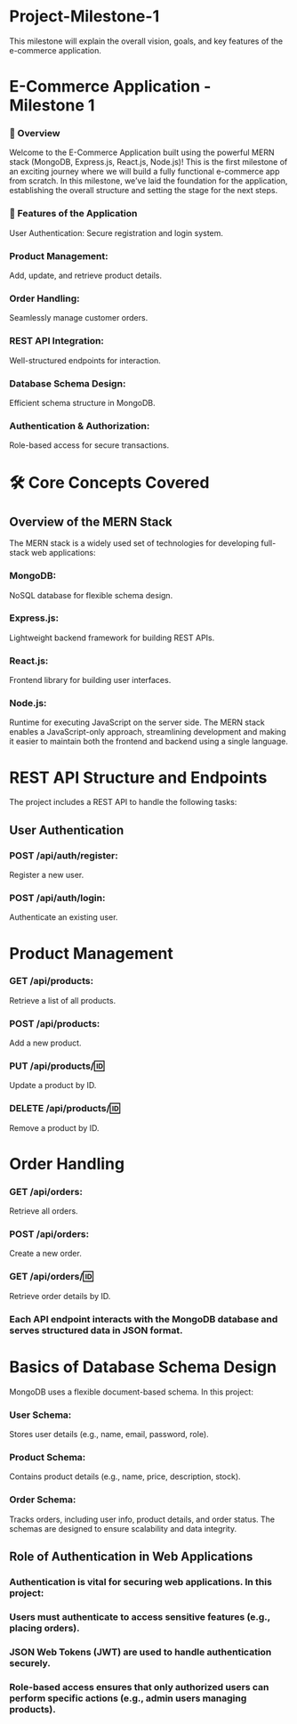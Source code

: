 # Project-Milestone-1
This milestone will explain the overall vision, goals, and key features of the e-commerce application.

# E-Commerce Application - Milestone 1

### 📖 Overview
Welcome to the E-Commerce Application built using the powerful MERN stack (MongoDB, Express.js, React.js, Node.js)! This is the first milestone of an exciting journey where we will build a fully functional e-commerce app from scratch. In this milestone, we’ve laid the foundation for the application, establishing the overall structure and setting the stage for the next steps.

### 🌟 Features of the Application
User Authentication:
Secure registration and login system.

### Product Management:
Add, update, and retrieve product details.

### Order Handling:
Seamlessly manage customer orders.

### REST API Integration:
Well-structured endpoints for interaction.

### Database Schema Design:
Efficient schema structure in MongoDB.

### Authentication & Authorization:
Role-based access for secure transactions.

# 🛠️ Core Concepts Covered
## Overview of the MERN Stack
The MERN stack is a widely used set of technologies for developing full-stack web applications:

### MongoDB:
NoSQL database for flexible schema design.

### Express.js:
Lightweight backend framework for building REST APIs.

### React.js:
Frontend library for building user interfaces.

### Node.js:
Runtime for executing JavaScript on the server side. The MERN stack enables a JavaScript-only approach, streamlining development and making it easier to maintain both the frontend and backend using a single language.

# REST API Structure and Endpoints
The project includes a REST API to handle the following tasks:
## User Authentication
### POST /api/auth/register:
Register a new user.

### POST /api/auth/login:
Authenticate an existing user.

# Product Management
### GET /api/products:
Retrieve a list of all products.

### POST /api/products:
Add a new product.

### PUT /api/products/:id:
Update a product by ID.

### DELETE /api/products/:id:
Remove a product by ID.

# Order Handling
### GET /api/orders:
Retrieve all orders.

### POST /api/orders:
Create a new order.

### GET /api/orders/:id:
Retrieve order details by ID.

### Each API endpoint interacts with the MongoDB database and serves structured data in JSON format.
# Basics of Database Schema Design
MongoDB uses a flexible document-based schema. In this project:
### User Schema:
Stores user details (e.g., name, email, password, role).

### Product Schema:
Contains product details (e.g., name, price, description, stock).

### Order Schema:
Tracks orders, including user info, product details, and order status. The schemas are designed to ensure scalability and data integrity.

## Role of Authentication in Web Applications
###  Authentication is vital for securing web applications. In this project:
###  Users must authenticate to access sensitive features (e.g., placing orders).
### JSON Web Tokens (JWT) are used to handle authentication securely.
### Role-based access ensures that only authorized users can perform specific actions (e.g., admin users managing products).

